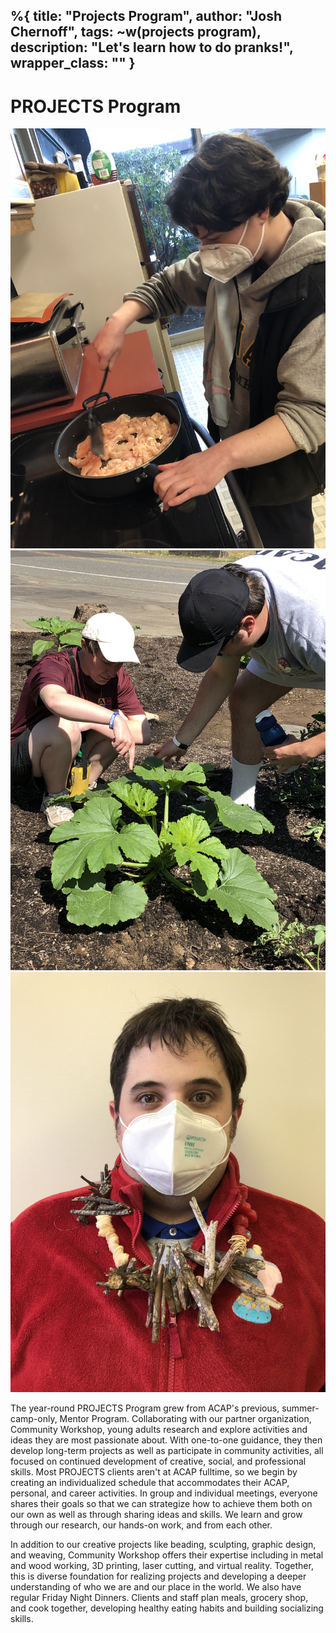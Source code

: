 %{
  title: "Projects Program",
  author: "Josh Chernoff",
  tags: ~w(projects program),
  description: "Let's learn how to do pranks!",
  wrapper_class: ""
}
---
<div class="relative isolate overflow-hidden py-20">
<div class="absolute inset-0 -z-10 object-top object-cover opacity-[.1] h-[200%] w-[200%]  bg-base bg-[url('/assets/images/projects.webp')] bg-[length:300px] ">
</div>
<div class="mx-auto max-w-4xl flex flex-col h-full items-center justify-center">
  <h1 class="font-black text-base-content tracking-tight text-4xl sm:text-5xl mb-4">
     PROJECTS Program
  </h1>
</div>
</div>

<div class="px-8 sm:px-0 prose lg:prose-lg mx-auto py-20">
<div class="grid grid-cols-1 md:grid-cols-3 gap-4">
    <div>
        <img class="h-auto max-w-full" src="/assets/images/projects-photo-1.jpg">
    </div>
    <div>
        <img class="h-auto max-w-full" src="/assets/images/projects-photo-2.jpg">
    </div>
    <div>
        <img class="h-auto max-w-full" src="/assets/images/projects-photo-3.jpg">
    </div>
</div>

The year-round PROJECTS Program grew from ACAP's previous, summer-camp-only, Mentor Program. Collaborating with our partner organization, Community Workshop, young adults research and explore activities and ideas they are most passionate about. With one-to-one guidance, they then develop long-term projects as well as participate in community activities, all focused on continued development of creative, social, and professional skills. Most PROJECTS clients aren't at ACAP fulltime, so we begin by creating an individualized schedule that accommodates their ACAP, personal, and career activities. In group and individual meetings, everyone shares their goals so that we can strategize how to achieve them both on our own as well as through sharing ideas and skills. We learn and grow through our research, our hands-on work, and from each other.

In addition to our creative projects like beading, sculpting, graphic design, and weaving, Community Workshop offers their expertise including in metal and wood working, 3D printing, laser cutting, and virtual reality. Together, this is diverse foundation for realizing projects and developing a deeper understanding of who we are and our place in the world. We also have regular Friday Night Dinners. Clients and staff plan meals, grocery shop, and cook together, developing healthy eating habits and building socializing skills.
</div>